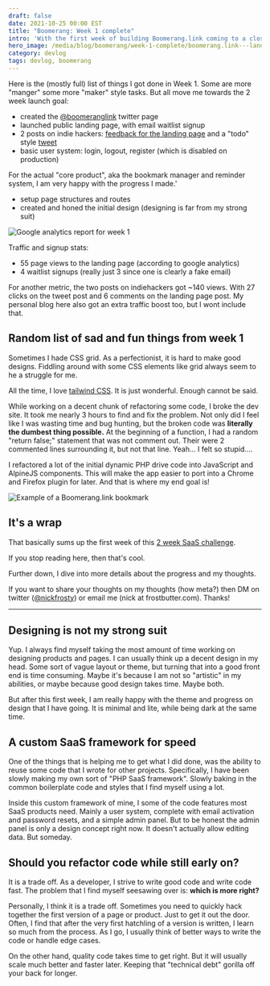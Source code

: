 ```yaml
---
draft: false
date: 2021-10-25 00:00 EST
title: "Boomerang: Week 1 complete"
intro: 'With the first week of building Boomerang.link coming to a close, I think I have made some really good progress. A good portion of the basic functionality and design complete, there is really only once "major" portion left. Actually sending the "boomerang" reminders. You know, the core product...'
hero_image: /media/blog/boomerang/week-1-complete/boomerang.link---landing-page.png
category: devlog
tags: devlog, boomerang
---
```


Here is the (mostly full) list of things I got done in Week 1. Some are more "manger" some more "maker" style tasks. But all move me towards the 2 week launch goal:

- created the [@boomeranglink](https://twitter.com/boomeranglink) twitter page
- launched public landing page, with email waitlist signup
- 2 posts on indie hackers: [feedback for the landing page](https://www.indiehackers.com/post/landing-page-for-my-latest-project-thoughts-fc6e4e7784) and a "todo" style [tweet](https://twitter.com/nickfrosty/status/1451213359446114307?s=20)
- basic user system: login, logout, register (which is disabled on production)

For the actual "core product", aka the bookmark manager and reminder system, I am very happy with the progress I made.'

- setup page structures and routes
- created and honed the initial design (designing is far from my strong suit)

![Google analytics report for week 1](/media/blog/boomerang/week-1-complete/boomerang.link---google-analytics.png)

Traffic and signup stats:

- 55 page views to the landing page (according to google analytics)
- 4 waitlist signups (really just 3 since one is clearly a fake email)

For another metric, the two posts on indiehackers got ~140 views. With 27 clicks on the tweet post and 6 comments on the landing page post. My personal blog here also got an extra traffic boost too, but I wont include that.

## Random list of sad and fun things from week 1

Sometimes I hade CSS grid. As a perfectionist, it is hard to make good designs. Fiddling around with some CSS elements like grid always seem to he a struggle for me.

All the time, I love [tailwind CSS](https://tailwindcss.com). It is just wonderful. Enough cannot be said.

While working on a decent chunk of refactoring some code, I broke the dev site. It took me nearly 3 hours to find and fix the problem. Not only did I feel like I was wasting time and bug hunting, but the broken code was **literally the dumbest thing possible.** At the beginning of a function, I had a random "return false;" statement that was not comment out. Their were 2 commented lines surrounding it, but not that line. Yeah... I felt so stupid....

I refactored a lot of the initial dynamic PHP drive code into JavaScript and AlpineJS components. This will make the app easier to port into a Chrome and Firefox plugin for later. And that is where my end goal is!

![Example of a Boomerang.link bookmark](/media/blog/boomerang/week-1-complete/boomerang.link---example-bookmark.png)

## It's a wrap

That basically sums up the first week of this [2 week SaaS challenge](https://frostbutter.com/blog/time-off-work-means-more-time-to-work).

If you stop reading here, then that's cool.

Further down, I dive into more details about the progress and my thoughts.

If you want to share your thoughts on my thoughts (how meta?) then DM on twitter ([@nickfrosty](https://twitter.com/nickfrosty)) or email me (nick at frostbutter.com). Thanks!

---

## Designing is not my strong suit

Yup. I always find myself taking the most amount of time working on designing products and pages. I can usually think up a decent design in my head. Some sort of vague layout or theme, but turning that into a good front end is time consuming. Maybe it's because I am not so "artistic" in my abilities, or maybe because good design takes time. Maybe both.

But after this first week, I am really happy with the theme and progress on design that I have going. It is minimal and lite, while being dark at the same time.

## A custom SaaS framework for speed

One of the things that is helping me to get what I did done, was the ability to reuse some code that I wrote for other projects. Specifically, I have been slowly making my own sort of "PHP SaaS framework". Slowly baking in the common boilerplate code and styles that I find myself using a lot.

Inside this custom framework of mine, I some of the code features most SaaS products need. Mainly a user system, complete with email activation and password resets, and a simple admin panel. But to be honest the admin panel is only a design concept right now. It doesn't actually allow editing data. But someday.

## Should you refactor code while still early on?

It is a trade off. As a developer, I strive to write good code and write code fast. The problem that I find myself seesawing over is: **which is more right?**

Personally, I think it is a trade off. Sometimes you need to quickly hack together the first version of a page or product. Just to get it out the door. Often, I find that after the very first hatchling of a version is written, I learn so much from the process. As I go, I usually think of better ways to write the code or handle edge cases.

On the other hand, quality code takes time to get right. But it will usually scale much better and faster later. Keeping that "technical debt" gorilla off your back for longer.
